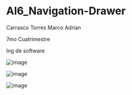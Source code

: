 # Al6_Navigation-Drawer

Carrasco Torres Marco Adrian


7mo Cuatrimestre


Ing de software




![image](https://github.com/AdriGPlayer/Al6_Navigation-Drawer/assets/130609122/826b8c44-3339-4995-8f54-12da976f3ac1)

![image](https://github.com/AdriGPlayer/Al6_Navigation-Drawer/assets/130609122/c625f3b9-9e3b-42b9-a8b2-22e4caf5e20a)

![image](https://github.com/AdriGPlayer/Al6_Navigation-Drawer/assets/130609122/419b7145-de82-4a71-bdac-342d22e90880)

